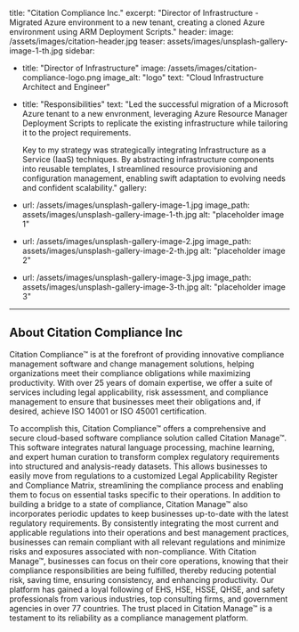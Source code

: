 title: "Citation Compliance Inc."
excerpt: "Director of Infrastructure - Migrated Azure environment to a new tenant, creating a cloned Azure environment using ARM Deployment Scripts."
header:
  image: /assets/images/citation-header.jpg
  teaser: assets/images/unsplash-gallery-image-1-th.jpg
sidebar:

- title: "Director of Infrastructure"
    image: /assets/images/citation-compliance-logo.png
    image_alt: "logo"
    text: "Cloud Infrastructure Architect and Engineer"
- title: "Responsibilities"
    text: "Led the successful migration of a Microsoft Azure tenant to a new envronment, leveraging Azure Resource Manager Deployment Scripts to replicate the existing infrastructure while tailoring it to the project requirements.
    
    Key to my strategy was strategically integrating Infrastructure as a Service (IaaS) techniques. By abstracting infrastructure components into reusable templates, I streamlined resource provisioning and configuration management, enabling swift adaptation to evolving needs and confident scalability."
gallery:
- url: /assets/images/unsplash-gallery-image-1.jpg
    image_path: assets/images/unsplash-gallery-image-1-th.jpg
    alt: "placeholder image 1"
- url: /assets/images/unsplash-gallery-image-2.jpg
    image_path: assets/images/unsplash-gallery-image-2-th.jpg
    alt: "placeholder image 2"
- url: /assets/images/unsplash-gallery-image-3.jpg
    image_path: assets/images/unsplash-gallery-image-3-th.jpg
    alt: "placeholder image 3"

---

## About Citation Compliance Inc

Citation Compliance™ is at the forefront of providing innovative compliance management software and change management solutions, helping organizations meet their compliance obligations while maximizing productivity. With over 25 years of domain expertise, we offer a suite of services including legal applicability, risk assessment, and compliance management to ensure that businesses meet their obligations and, if desired, achieve ISO 14001 or ISO 45001 certification.

To accomplish this, Citation Compliance™ offers a comprehensive and secure cloud-based software compliance solution called Citation Manage™. This software integrates natural language processing, machine learning, and expert human curation to transform complex regulatory requirements into structured and analysis-ready datasets. This allows businesses to easily move from regulations to a customized Legal Applicability Register and Compliance Matrix, streamlining the compliance process and enabling them to focus on essential tasks specific to their operations. In addition to building a bridge to a state of compliance, Citation Manage™ also incorporates periodic updates to keep businesses up-to-date with the latest regulatory requirements. By consistently integrating the most current and applicable regulations into their operations and best management practices, businesses can remain compliant with all relevant regulations and minimize risks and exposures associated with non-compliance. With Citation Manage™, businesses can focus on their core operations, knowing that their compliance responsibilities are being fulfilled, thereby reducing potential risk, saving time, ensuring consistency, and enhancing productivity. Our platform has gained a loyal following of EHS, HSE, HSSE, QHSE, and safety professionals from various industries, top consulting firms, and government agencies in over 77 countries. The trust placed in Citation Manage™ is a testament to its reliability as a compliance management platform.
